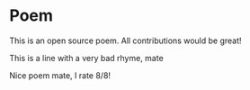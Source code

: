 # Poem
This is an open source poem. All contributions would be great!

This is a line with a very bad rhyme, mate

Nice poem mate, I rate 8/8!

